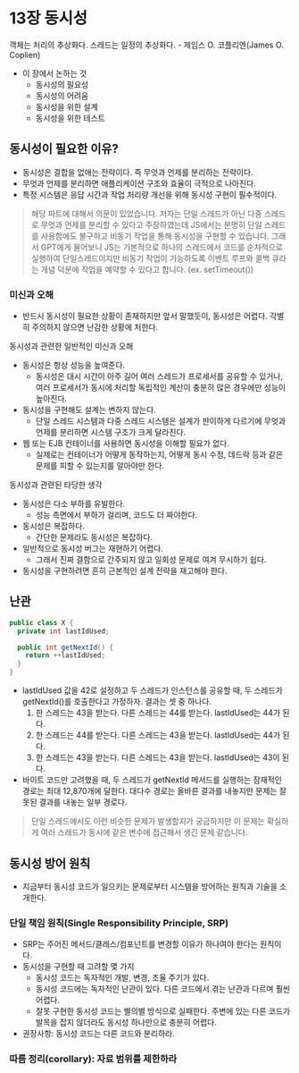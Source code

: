 # 13장 동시성

객체는 처리의 추상화다. 스레드는 일정의 추상화다. - 제임스 O. 코플리엔(James O. Coplien)

- 이 장에서 논하는 것
  - 동시성의 필요성
  - 동시성의 어려움
  - 동시성을 위한 설계
  - 동시성을 위한 테스트

## 동시성이 필요한 이유?

- 동시성은 결합을 없애는 전략이다. 즉 무엇과 언제를 분리하는 전략이다.
- 무엇과 언제를 분리하면 애플리케이션 구조와 효율이 극적으로 나아진다.
- 특정 시스템은 응답 시간과 작업 처리량 개선을 위해 동시성 구현이 필수적이다.

> 해당 파트에 대해서 의문이 있었습니다. 저자는 단일 스레드가 아닌 다중 스레드로 무엇과 언제를 분리할 수 있다고 주장하였는데 JS에서는 분명히 단일 스레드를 사용함에도 불구하고 비동기 작업을 통해 동시성을 구현할 수 있습니다. 그래서 GPT에게 물어보니 JS는 기본적으로 하나의 스레드에서 코드를 순차적으로 실행하여 단일스레드이지만 비동기 작업이 가능하도록 이벤트 루프와 콜백 큐라는 개념 덕분에 작업을 예약할 수 있다고 합니다. (ex. setTimeout())

### 미신과 오해

- 반드시 동시성이 필요한 상황이 존재하지만 앞서 말했듯이, 동시성은 어렵다. 각별히 주의하지 않으면 난감한 상황에 처한다.

동시성과 관련한 일반적인 미신과 오해

- 동시성은 항상 성능을 높여준다.
  - 동시성은 대시 시간이 아주 길어 여러 스레드가 프로세서를 공유할 수 있거나, 여러 프로세서가 동시에 처리할 독립적인 계산이 충분히 많은 경우에만 성능이 높아진다.
- 동시성을 구현해도 설계는 변하지 않는다.
  - 단일 스레드 시스템과 다중 스레드 시스템은 설계가 판이하게 다르기에 무엇과 언제를 분리하면 시스템 구조가 크게 달라진다.
- 웹 또는 EJB 컨테이너를 사용하면 동시성을 이해할 필요가 없다.
  - 실제로는 컨테이너가 어떻게 동작하는지, 어떻게 동시 수정, 데드락 등과 같은 문제를 피할 수 있는지를 알아야만 한다.

동시성과 관련된 타당한 생각

- 동시성은 다소 부하를 유발한다.
  - 성능 측면에서 부하가 걸리며, 코드도 더 짜야한다.
- 동시성은 복잡하다.
  - 간단한 문제라도 동시성은 복잡하다.
- 일반적으로 동시성 버그는 재현하기 어렵다.
  - 그래서 진짜 결함으로 간주되지 않고 일회성 문제로 여겨 무시하기 쉽다.
- 동시성을 구현하려면 흔히 근본적인 설계 전략을 재고해야 한다.

## 난관

```java
public class X {
  private int lastIdUsed;

  public int getNextId() {
    return ++lastIdUsed;
  }
}
```

- lastIdUsed 값을 42로 설정하고 두 스레드가 인스턴스를 공유할 때, 두 스레드가 getNextId()를 호출한다고 가정하자. 결과는 셋 중 하나다.
  1. 한 스레드는 43을 받는다. 다른 스레드는 44를 받는다. lastIdUsed는 44가 된다.
  2. 한 스레드는 44를 받는다. 다른 스레드는 43을 받는다. lastIdUsed는 44가 된다.
  3. 한 스레드는 43을 받는다. 다른 스레드는 43을 받는다. lastIdUsed는 43이 된다.
- 바이트 코드만 고려했을 때, 두 스레드가 getNextId 메서드를 실행하는 잠재적인 경로는 최대 12,870개에 달한다. 대다수 경로는 올바른 결과를 내놓지만 문제는 잘못된 결과를 내놓는 일부 경로다.

> 단일 스레드에서도 이런 비슷한 문제가 발생할지가 궁금하지만 이 문제는 확실하게 여러 스레드가 동시에 같은 변수에 접근해서 생긴 문제 같습니다.

## 동시성 방어 원칙

- 지금부터 동시성 코드가 일으키는 문제로부터 시스템을 방어하는 원칙과 기술을 소개한다.

### 단일 책임 원칙(Single Responsibility Principle, SRP)

- SRP는 주어진 메서드/클래스/컴포넌트를 변경할 이유가 하나여야 한다는 원칙이다.
- 동시성을 구현할 때 고려할 몇 가지
  - 동시성 코드는 독자적인 개발, 변경, 조율 주기가 있다.
  - 동시성 코드에는 독자적인 난관이 있다. 다른 코드에서 겪는 난관과 다르며 훨씬 어렵다.
  - 잘못 구현한 동시성 코드는 별의별 방식으로 실패한다. 주변에 있는 다른 코드가 발목을 잡지 않더라도 동시성 하나만으로 충분히 어렵다.
- 권장사항: 동시성 코드는 다른 코드와 분리하라.

### 따름 정리(corollary): 자료 범위를 제한하라
